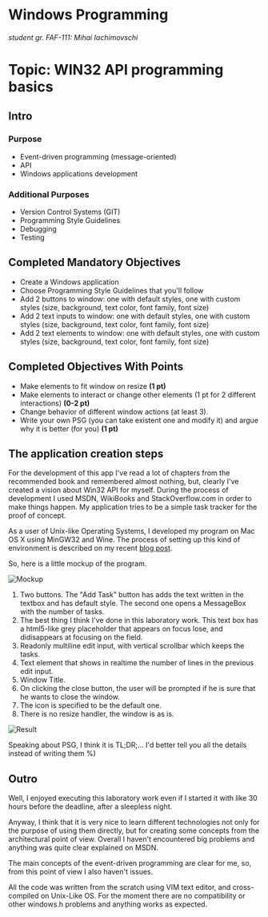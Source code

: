 # Windows Programming
###### student gr. FAF-111: Mihai Iachimovschi

# Topic: WIN32 API programming basics
## Intro
### Purpose
* Event-driven programming (message-oriented)
* API
* Windows applications development

### Additional Purposes
* Version Control Systems (GIT)
* Programming Style Guidelines
* Debugging
* Testing

## Completed Mandatory Objectives
* Create a Windows application
* Choose Programming Style Guidelines that you'll follow
* Add 2 buttons to window: one with default styles, one with custom styles (size, background, text color, font family, font size)
* Add 2 text inputs to window: one with default styles, one with custom styles (size, background, text color, font family, font size)
* Add 2 text elements to window: one with default styles, one with custom styles (size, background, text color, font family, font size)

## Completed Objectives With Points
* Make elements to fit window on resize **(1 pt)**
* Make elements to interact or change other elements (1 pt for 2 different interactions) **(0-2 pt)**
* Change behavior of different window actions (at least 3).
* Write your own PSG (you can take existent one and modify it) and argue why it is better (for you) **(1 pt)**

## The application creation steps
For the development of this app I've read a lot of chapters from the recommended book and remembered almost nothing, but, clearly I've created a vision about Win32 API for myself.
During the process of development I used MSDN, WikiBooks and StackOverflow.com in order to make things happen.
My application tries to be a simple task tracker for the proof of concept.

As a user of Unix-like Operating Systems, I developed my program on Mac OS X using MinGW32 and Wine. The process of setting up this kind of environment is described on my recent [blog post](http://mishunika.blogspot.com/2013/02/cross-compilarea-si-rularea-win32-sub.html).

So, here is a little mockup of the program.

![Mockup](https://raw.github.com/TUM-FAF/WP-FAF-111-Iachimovschi-Mihai/master/Lab%231/pics/mockup.png)

1. Two buttons. The "Add Task" button has adds the text written in the textbox and has default style. The second one opens a MessageBox with the number of tasks.
2. The best thing I think I've done in this laboratory work. This text box has a html5-like grey placeholder that appears on focus lose, and didisappears at focusing on the field.
3. Readonly multiline edit input, with vertical scrollbar which keeps the tasks.
4. Text element that shows in realtime the number of lines in the previous edit input.
5. Window Title.
6. On clicking the close button, the user will be prompted if he is sure that he wants to close the window.
7. The icon is specified to be the default one.
8. There is no resize handler, the window is as is.

![Result](https://raw.github.com/TUM-FAF/WP-FAF-111-Iachimovschi-Mihai/master/Lab%231/pics/screenshot.png)

Speaking about PSG, I think it is TL;DR;... I'd better tell you all the details instead of writing them %)

## Outro
Well, I enjoyed executing this laboratory work even if I started it with like 30 hours before the deadline, after a sleepless night.

Anyway, I think that it is very nice to learn different technologies not only for the purpose of using them directly, but for creating some concepts from the architectural point of view. Overall I haven't encountered big problems and anything was quite clear explained on MSDN.

The main concepts of the event-driven programming are clear for me, so, from this point of view I also haven't issues.

All the code was written from the scratch using VIM text editor, and cross-compiled on Unix-Like OS. For the moment there are no compatibility or other windows.h problems and anything works as expected.
